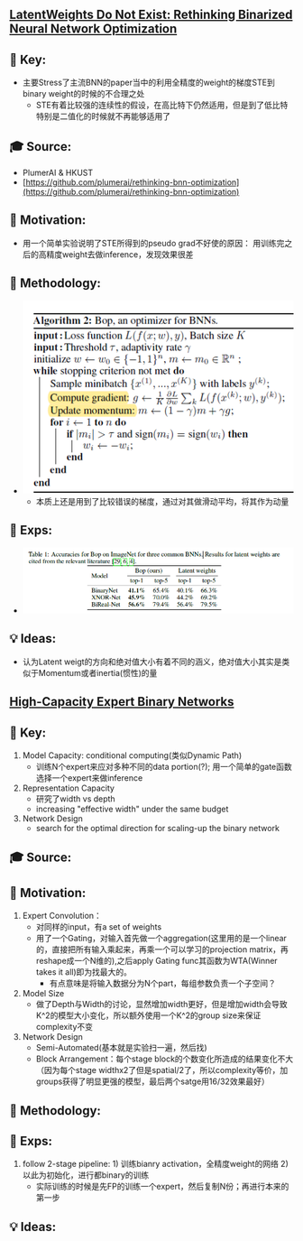 

## [LatentWeights Do Not Exist: Rethinking Binarized Neural Network Optimization](http://arxiv.org/abs/1906.02107)

##  🔑 Key:         

* 主要Stress了主流BNN的paper当中的利用全精度的weight的梯度STE到binary weight的时候的不合理之处
  * STE有着比较强的连续性的假设，在高比特下仍然适用，但是到了低比特特别是二值化的时候就不再能够适用了

##  🎓 Source: 

* PlumerAI & HKUST
* [https://github.com/plumerai/rethinking-bnn-optimization](https://github.com/plumerai/rethinking-bnn-optimization)

##  🌱 Motivation: 

* 用一个简单实验说明了STE所得到的pseudo grad不好使的原因： 用训练完之后的高精度weight去做inference，发现效果很差

##  💊 Methodology: 

* ![](https://github.com/A-suozhang/MyPicBed/raw/master//img/20210218195201.png)
  * 本质上还是用到了比较错误的梯度，通过对其做滑动平均，将其作为动量

##  📐 Exps:

* ![](https://github.com/A-suozhang/MyPicBed/raw/master//img/20210218195608.png)

##  💡 Ideas:  

* 认为Latent weigt的方向和绝对值大小有着不同的涵义，绝对值大小其实是类似于Momentum或者inertia(惯性)的量



## [High-Capacity Expert Binary Networks]()

##  🔑 Key:         

1. Model Capacity: conditional computing(类似Dynamic Path)
   * 训练N个expert来应对多种不同的data portion(?); 用一个简单的gate函数选择一个expert来做inference
2. Representation Capacity
   * 研究了width vs depth
   * increasing "effective width" under the same budget
3. Network Design
   * search for the optimal direction for scaling-up the binary network

##  🎓 Source: 

##  🌱 Motivation: 

1. Expert Convolution：
   * 对同样的input，有a set of weights
   * 用了一个Gating，对输入首先做一个aggregation(这里用的是一个linear的，直接把所有输入乘起来，再乘一个可以学习的projection matrix，再reshape成一个N维的),之后apply Gating func其函数为WTA(Winner takes it all)即为找最大的。
     * 有点意味是将输入数据分为N个part，每组参数负责一个子空间？
2. Model Size
   * 做了Depth与Width的讨论，显然增加width更好，但是增加width会导致K^2的模型大小变化，所以额外使用一个K^2的group size来保证complexity不变
3. Network Design
   * Semi-Automated(基本就是实验扫一遍，然后找)
   * Block Arrangement：每个stage block的个数变化所造成的结果变化不大（因为每个stage widthx2了但是spatial/2了，所以complexity等价，加groups获得了明显更强的模型，最后两个satge用16/32效果最好）

##  💊 Methodology: 

##  📐 Exps:

1. follow 2-stage pipeline: 1) 训练bianry activation，全精度weight的网络 2) 以此为初始化，进行都binary的训练
   * 实际训练的时候是先FP的训练一个expert，然后复制N份；再进行本来的第一步

##  💡 Ideas:  





